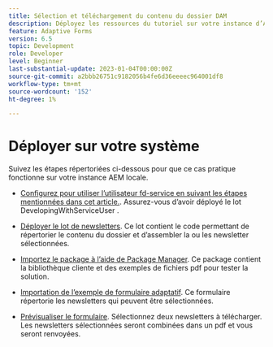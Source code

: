 ```yaml
---
title: Sélection et téléchargement du contenu du dossier DAM
description: Déployez les ressources du tutoriel sur votre instance d’AEM locale.
feature: Adaptive Forms
version: 6.5
topic: Development
role: Developer
level: Beginner
last-substantial-update: 2023-01-04T00:00:00Z
source-git-commit: a2bbb26751c9182056b4fe6d36eeeec964001df8
workflow-type: tm+mt
source-wordcount: '152'
ht-degree: 1%

---
```


# Déployer sur votre système

Suivez les étapes répertoriées ci-dessous pour que ce cas pratique fonctionne sur votre instance AEM locale.

* [Configurez pour utiliser l’utilisateur fd-service en suivant les étapes mentionnées dans cet article.](https://experienceleague.adobe.com/docs/experience-manager-learn/forms/adaptive-forms/service-user-tutorial-develop.html?lang=en). Assurez-vous d’avoir déployé le lot DevelopingWithServiceUser .

* [Déployer le lot de newsletters](assets/Newsletters.core-1.0.0-SNAPSHOT.jar). Ce lot contient le code permettant de répertorier le contenu du dossier et d’assembler la ou les newsletter sélectionnées.

* [Importez le package à l’aide de Package Manager](assets/newsletter.zip). Ce package contient la bibliothèque cliente et des exemples de fichiers pdf pour tester la solution.

* [Importation de l’exemple de formulaire adaptatif](assets/sample-adaptive-form.zip). Ce formulaire répertorie les newsletters qui peuvent être sélectionnées.

* [Prévisualiser le formulaire](http://localhost:4502/content/dam/formsanddocuments/downloadarchivednewsletters/jcr:content?wcmmode=disabled).
Sélectionnez deux newsletters à télécharger. Les newsletters sélectionnées seront combinées dans un pdf et vous seront renvoyées.




